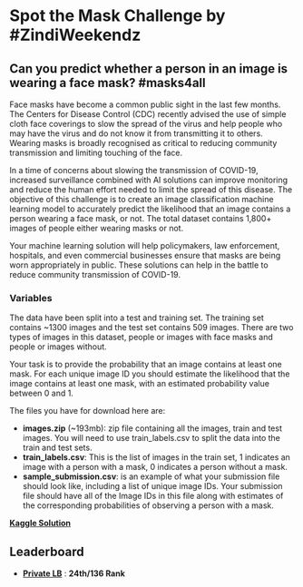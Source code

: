 # Spot the Mask Challenge by #ZindiWeekendz

## Can you predict whether a person in an image is wearing a face mask? #masks4all

Face masks have become a common public sight in the last few months. The Centers for Disease Control (CDC) recently advised the use of simple cloth face coverings to slow the spread of the virus and help people who may have the virus and do not know it from transmitting it to others. Wearing masks is broadly recognised as critical to reducing community transmission and limiting touching of the face.

In a time of concerns about slowing the transmission of COVID-19, increased surveillance combined with AI solutions can improve monitoring and reduce the human effort needed to limit the spread of this disease. The objective of this challenge is to create an image classification machine learning model to accurately predict the likelihood that an image contains a person wearing a face mask, or not. The total dataset contains 1,800+ images of people either wearing masks or not.

Your machine learning solution will help policymakers, law enforcement, hospitals, and even commercial businesses ensure that masks are being worn appropriately in public. These solutions can help in the battle to reduce community transmission of COVID-19.

### Variables
The data have been split into a test and training set. The training set contains ~1300 images and the test set contains 509 images. There are two types of images in this dataset, people or images with face masks and people or images without.

Your task is to provide the probability that an image contains at least one mask. For each unique image ID you should estimate the likelihood that the image contains at least one mask, with an estimated probability value between 0 and 1.

The files you have for download here are:
* **images.zip** (~193mb): zip file containing all the images, train and test images. You will need to use train_labels.csv to split the data into the train and test sets.
* **train_labels.csv**: This is the list of images in the train set, 1 indicates an image with a person with a mask, 0 indicates a person without a mask.
* **sample_submission.csv**: is an example of what your submission file should look like, including a list of unique image IDs. Your submission file should have all of the Image IDs in this file along with estimates of the corresponding probabilities of observing a person with a mask.

**[Kaggle Solution](https://www.kaggle.com/rajatranjan/zindi-spot-the-mask)**


## Leaderboard

* **[Private LB](https://zindi.africa/hackathons/spot-the-mask-challenge/leaderboard)** : **24th/136 Rank**
